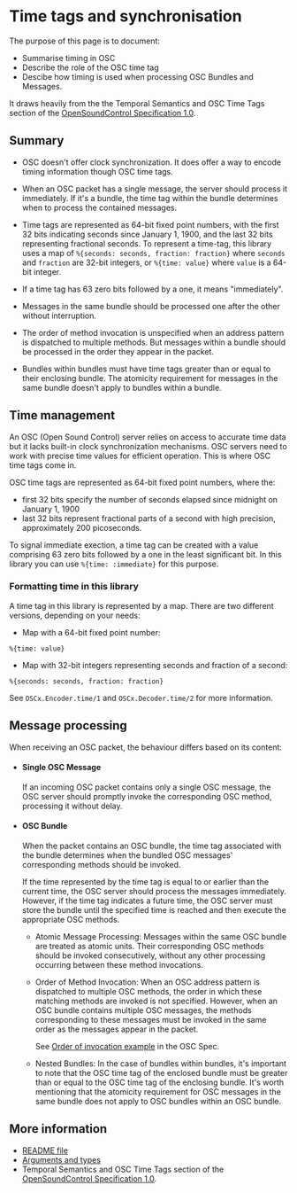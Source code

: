 # Time tags and synchronisation

The purpose of this page is to document:

- Summarise timing in OSC
- Describe the role of the OSC time tag
- Descibe how timing is used when processing OSC Bundles and Messages.

It draws heavily from the the Temporal Semantics and OSC Time Tags section of the [OpenSoundControl Specification 1.0](https://opensoundcontrol.stanford.edu/spec-1_0.html).

## Summary
- OSC doesn't offer clock synchronization. It does offer a way to encode timing information though OSC time tags.

- When an OSC packet has a single message, the server should process it immediately. If it's a bundle, the time tag within the bundle determines when to process the contained messages.

- Time tags are represented as 64-bit fixed point numbers, with the first 32 bits indicating seconds since January 1, 1900, and the last 32 bits representing fractional seconds. To represent a time-tag, this library uses a map of `%{seconds: seconds, fraction: fraction}` where `seconds` and `fraction` are 32-bit integers, or `%{time: value}` where `value` is a 64-bit integer.

- If a time tag has 63 zero bits followed by a one, it means "immediately".

- Messages in the same bundle should be processed one after the other without interruption.

- The order of method invocation is unspecified when an address pattern is dispatched to multiple methods. But messages within a bundle should be processed in the order they appear in the packet.

- Bundles within bundles must have time tags greater than or equal to their enclosing bundle. The atomicity requirement for messages in the same bundle doesn't apply to bundles within a bundle.

## Time management
An OSC (Open Sound Control) server relies on access to accurate time data but it lacks built-in clock synchronization mechanisms. OSC servers need to work with precise time values for efficient operation. This is where OSC time tags come in.

OSC time tags are represented as 64-bit fixed point numbers, where the:
- first 32 bits specify the number of seconds elapsed since midnight on January 1, 1900
- last 32 bits represent fractional parts of a second with high precision, approximately 200 picoseconds.

To signal immediate exection, a time tag can be created with a value comprising 63 zero bits followed by a one in the least significant bit. In this library you can use `%{time: :immediate}` for this purpose.

### Formatting time in this library
A time tag in this library is represented by a map. There are two different versions, depending on your needs:
- Map with a 64-bit fixed point number:
```
%{time: value}
```
- Map with 32-bit integers representing seconds and fraction of a second:
```
%{seconds: seconds, fraction: fraction}
```

See `OSCx.Encoder.time/1` and `OSCx.Decoder.time/2` for more information. 

## Message processing
When receiving an OSC packet, the behaviour differs based on its content:

- #### Single OSC Message
  If an incoming OSC packet contains only a single OSC message, the OSC server should promptly invoke the corresponding OSC method, processing it without delay.

- #### OSC Bundle
  When the packet contains an OSC bundle, the time tag associated with the bundle determines when the bundled OSC messages' corresponding methods should be invoked.
  
  If the time represented by the time tag is equal to or earlier than the current time, the OSC server should process the messages immediately. However, if the time tag indicates a future time, the OSC server must store the bundle until the specified time is reached and then execute the appropriate OSC methods.

  - Atomic Message Processing: Messages within the same OSC bundle are treated as atomic units. Their corresponding OSC methods should be invoked consecutively, without any other processing occurring between these method invocations.

  - Order of Method Invocation: When an OSC address pattern is dispatched to multiple OSC methods, the order in which these matching methods are invoked is not specified. However, when an OSC bundle contains multiple OSC messages, the methods corresponding to these messages must be invoked in the same order as the messages appear in the packet.

    See [Order of invocation example](https://opensoundcontrol.stanford.edu/spec-1_0-examples.html#bundledispatchorder) in the OSC Spec.

  - Nested Bundles: In the case of bundles within bundles, it's important to note that the OSC time tag of the enclosed bundle must be greater than or equal to the OSC time tag of the enclosing bundle. It's worth mentioning that the atomicity requirement for OSC messages in the same bundle does not apply to OSC bundles within an OSC bundle.

## More information
- [README file](README.md)
- [Arguments and types](arguments_and_types.md)
- Temporal Semantics and OSC Time Tags section of the [OpenSoundControl Specification 1.0](https://opensoundcontrol.stanford.edu/spec-1_0.html).
